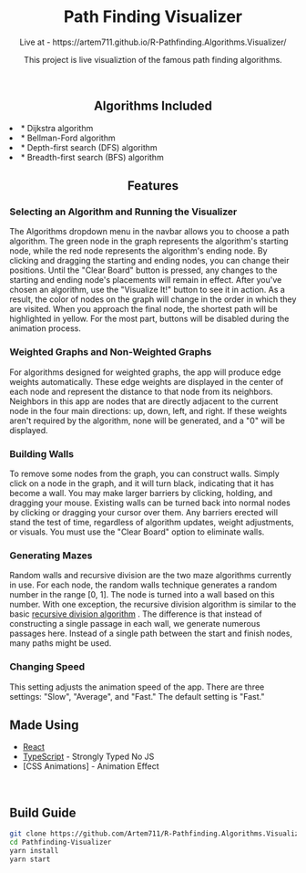 <h1 align="center">Path Finding Visualizer</h1>

<p align="center">Live at - https://artem711.github.io/R-Pathfinding.Algorithms.Visualizer/ </p>
<p align="center"> This project is live visualiztion of the famous path finding algorithms. </p>
<br/>

<h2 align="center">Algorithms Included</h2>
<li>* Dijkstra algorithm</li>
<li>* Bellman-Ford algorithm</li>
<li>* Depth-first search (DFS) algorithm</li>
<li>* Breadth-first search (BFS) algorithm</li>

<h2 align="center">Features</h2>

### Selecting an Algorithm and Running the Visualizer

The Algorithms dropdown menu in the navbar allows you to choose a path algorithm.
The green node in the graph represents the algorithm's starting node, while the red node represents the algorithm's ending node.
By clicking and dragging the starting and ending nodes, you can change their positions.
Until the "Clear Board" button is pressed, any changes to the starting and ending node's placements will remain in effect.
After you've chosen an algorithm, use the "Visualize It!" button to see it in action. As a result, the color of nodes on the graph
will change in the order in which they are visited. When you approach the final node, the shortest path will be highlighted in yellow.
For the most part, buttons will be disabled during the animation process.

### Weighted Graphs and Non-Weighted Graphs

For algorithms designed for weighted graphs, the app will produce edge weights automatically.
These edge weights are displayed in the center of each node and represent the distance to that node from its neighbors.
Neighbors in this app are nodes that are directly adjacent to the current node in the four main directions: up, down, left, and right.
If these weights aren't required by the algorithm, none will be generated, and a "0" will be displayed.

### Building Walls

To remove some nodes from the graph, you can construct walls.
Simply click on a node in the graph, and it will turn black, indicating that it has become a wall.
You may make larger barriers by clicking, holding, and dragging your mouse.
Existing walls can be turned back into normal nodes by clicking or dragging your cursor over them.
Any barriers erected will stand the test of time, regardless of algorithm updates, weight adjustments, or visuals.
You must use the "Clear Board" option to eliminate walls.

### Generating Mazes

Random walls and recursive division are the two maze algorithms currently in use.
For each node, the random walls technique generates a random number in the range [0, 1].
The node is turned into a wall based on this number.
With one exception, the recursive division algorithm is similar to the basic [recursive division algorithm](https://en.wikipedia.org/wiki/Maze_generation_algorithm#Recursive_division_method) .
The difference is that instead of constructing a single passage in each wall, we generate numerous passages here.
Instead of a single path between the start and finish nodes, many paths might be used.

### Changing Speed

This setting adjusts the animation speed of the app.
There are three settings: "Slow", "Average", and "Fast."
The default setting is "Fast."

## Made Using

- [React](https://github.com/facebook/react)
- [TypeScript](https://github.com/microsoft/TypeScript) - Strongly Typed No JS
- [CSS Animations] - Animation Effect

<br>

## Build Guide

```bash
git clone https://github.com/Artem711/R-Pathfinding.Algorithms.Visualizer
cd Pathfinding-Visualizer
yarn install
yarn start
```

<br>
